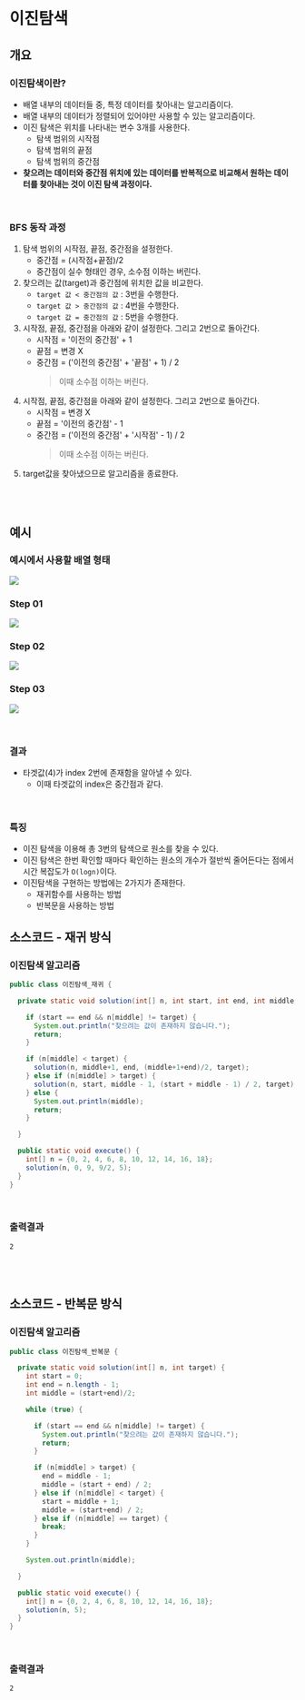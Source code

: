 # 이진탐색
## 개요
### 이진탐색이란?
- 배열 내부의 데이터들 중, 특정 데이터를 찾아내는 알고리즘이다.
- 배열 내부의 데이터가 정렬되어 있어야만 사용할 수 있는 알고리즘이다.
- 이진 탐색은 위치를 나타내는 변수 3개를 사용한다.
  - 탐색 범위의 시작점
  - 탐색 범위의 끝점
  - 탐색 범위의 중간점
- **찾으려는 데이터와 중간점 위치에 있는 데이터를 반복적으로 비교해서 원하는 데이터를 찾아내는 것이 이진 탐색 과정이다.**

<br/>

### BFS 동작 과정
1. 탐색 범위의 시작점, 끝점, 중간점을 설정한다.
    - 중간점 = (시작점+끝점)/2
    - 중간점이 실수 형태인 경우, 소수점 이하는 버린다.
2. 찾으려는 값(target)과 중간점에 위치한 값을 비교한다.
    - `target 값 < 중간점의 값` : 3번을 수행한다.
    - `target 값 > 중간점의 값` : 4번을 수행한다.
    - `target 값 = 중간점의 값` : 5번을 수행한다.
3. 시작점, 끝점, 중간점을 아래와 같이 설정한다. 그리고 2번으로 돌아간다.
    - 시작점 = '이전의 중간점' + 1
    - 끝점 = 변경 X
    - 중간점 = ('이전의 중간점' + '끝점' + 1) / 2
        > 이때 소수점 이하는 버린다.
4. 시작점, 끝점, 중간점을 아래와 같이 설정한다. 그리고 2번으로 돌아간다.
    - 시작점 = 변경 X
    - 끝점 = '이전의 중간점' - 1
    - 중간점 = ('이전의 중간점' + '시작점' - 1) / 2
      > 이때 소수점 이하는 버린다.
5. target값을 찾아냈으므로 알고리즘을 종료한다.

<br/><br/>

## 예시
### 예시에서 사용할 배열 형태
![](./img/Untitled01.jpg)

### Step 01
![](./img/Untitled02.jpg)

### Step 02
![](./img/Untitled03.jpg)

### Step 03
![](./img/Untitled04.jpg)

<br/>

### 결과
- 타겟값(4)가 index 2번에 존재함을 알아낼 수 있다.
  - 이때 타겟값의 index은 중간점과 같다.

<br/>

### 특징
- 이진 탐색을 이용해 총 3번의 탐색으로 원소를 찾을 수 있다.
- 이진 탐색은 한번 확인할 때마다 확인하는 원소의 개수가 절반씩 줄어든다는 점에서 시간 복잡도가 `O(logn)`이다.
- 이진탐색을 구현하는 방법에는 2가지가 존재한다.
  - 재귀함수를 사용하는 방법
  - 반복문을 사용하는 방법

## 소스코드 - 재귀 방식
### 이진탐색 알고리즘
```java
public class 이진탐색_재귀 {

  private static void solution(int[] n, int start, int end, int middle, int target) {

    if (start == end && n[middle] != target) {
      System.out.println("찾으려는 값이 존재하지 않습니다.");
      return;
    }

    if (n[middle] < target) {
      solution(n, middle+1, end, (middle+1+end)/2, target);
    } else if (n[middle] > target) {
      solution(n, start, middle - 1, (start + middle - 1) / 2, target);
    } else {
      System.out.println(middle);
      return;
    }

  }

  public static void execute() {
    int[] n = {0, 2, 4, 6, 8, 10, 12, 14, 16, 18};
    solution(n, 0, 9, 9/2, 5);
  }
}

```

<br/>

### 출력결과
```text
2
```

<br/><br/>

## 소스코드 - 반복문 방식
### 이진탐색 알고리즘
```java
public class 이진탐색_반복문 {

  private static void solution(int[] n, int target) {
    int start = 0;
    int end = n.length - 1;
    int middle = (start+end)/2;

    while (true) {

      if (start == end && n[middle] != target) {
        System.out.println("찾으려는 값이 존재하지 않습니다.");
        return;
      }

      if (n[middle] > target) {
        end = middle - 1;
        middle = (start + end) / 2;
      } else if (n[middle] < target) {
        start = middle + 1;
        middle = (start+end) / 2;
      } else if (n[middle] == target) {
        break;
      }
    }

    System.out.println(middle);

  }

  public static void execute() {
    int[] n = {0, 2, 4, 6, 8, 10, 12, 14, 16, 18};
    solution(n, 5);
  }
}

```

<br/>

### 출력결과
```text
2
``` 